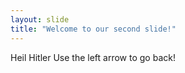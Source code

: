 ```yaml
---
layout: slide
title: "Welcome to our second slide!"
---
```

Heil Hitler
Use the left arrow to go back!
